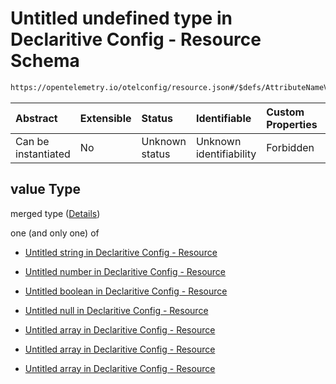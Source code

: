 # Untitled undefined type in Declaritive Config - Resource Schema

```txt
https://opentelemetry.io/otelconfig/resource.json#/$defs/AttributeNameValue/properties/value
```



| Abstract            | Extensible | Status         | Identifiable            | Custom Properties | Additional Properties | Access Restrictions | Defined In                                                        |
| :------------------ | :--------- | :------------- | :---------------------- | :---------------- | :-------------------- | :------------------ | :---------------------------------------------------------------- |
| Can be instantiated | No         | Unknown status | Unknown identifiability | Forbidden         | Allowed               | none                | [resource.json\*](../schema/resource.json "open original schema") |

## value Type

merged type ([Details](resource-defs-attributenamevalue-properties-value.md))

one (and only one) of

* [Untitled string in Declaritive Config - Resource](resource-defs-attributenamevalue-properties-value-oneof-0.md "check type definition")

* [Untitled number in Declaritive Config - Resource](resource-defs-attributenamevalue-properties-value-oneof-1.md "check type definition")

* [Untitled boolean in Declaritive Config - Resource](resource-defs-attributenamevalue-properties-value-oneof-2.md "check type definition")

* [Untitled null in Declaritive Config - Resource](resource-defs-attributenamevalue-properties-value-oneof-3.md "check type definition")

* [Untitled array in Declaritive Config - Resource](resource-defs-attributenamevalue-properties-value-oneof-4.md "check type definition")

* [Untitled array in Declaritive Config - Resource](resource-defs-attributenamevalue-properties-value-oneof-5.md "check type definition")

* [Untitled array in Declaritive Config - Resource](resource-defs-attributenamevalue-properties-value-oneof-6.md "check type definition")
